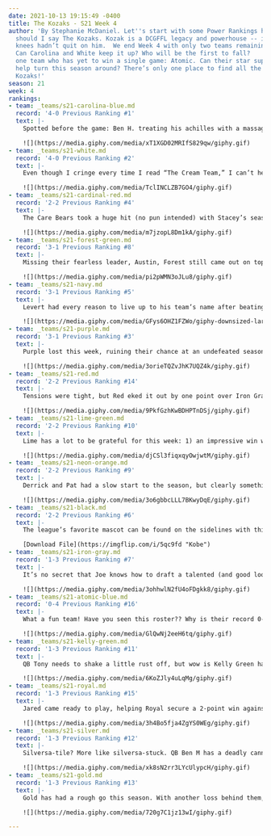 ```yaml
---
date: 2021-10-13 19:15:49 -0400
title: The Kozaks - S21 Week 4
author: 'By Stephanie McDaniel. Let''s start with some Power Rankings history, or
  should I say The Kozaks. Kozak is a DCGFFL legacy and powerhouse -- if only his
  knees hadn’t quit on him.  We end Week 4 with only two teams remaining undefeated.
  Can Carolina and White keep it up? Who will be the first to fall?    We also have
  one team who has yet to win a single game: Atomic. Can their star supplemental picks
  help turn this season around? There’s only one place to find all the answers: DCGFFL
  Kozaks!'
season: 21
week: 4
rankings:
- team: _teams/s21-carolina-blue.md
  record: '4-0 Previous Ranking #1'
  text: |-
    Spotted before the game: Ben H. treating his achilles with a massage gun. You wouldn’t even know this was a problem by watching him play. This guy knows how to roll out of the pocket and complete a beautiful downfield pass. It doesn’t hurt that all of his receivers are over 6’ 3.”

    ![](https://media.giphy.com/media/xT1XGD02MRIfS829qw/giphy.gif)
- team: _teams/s21-white.md
  record: '4-0 Previous Ranking #2'
  text: |-
    Even though I cringe every time I read “The Cream Team,” I can’t help but be impressed. They were already stacked BEFORE their supplemental addition of Daniel H, and he’s already earning a Game Ball after his first showing on the field in 2 years! Don’t forget MVP Jeff M - see live footage of Jeff tracking down Atomic Blue.

    ![](https://media.giphy.com/media/TclINCLZB7GO4/giphy.gif)
- team: _teams/s21-cardinal-red.md
  record: '2-2 Previous Ranking #4'
  text: |-
    The Care Bears took a huge hit (no pun intended) with Stacey’s season-ending injury. Other teammates couldn’t make the game for various reasons, but rest assured these caring, cuddly mates still have an AMAZING future! I mean, who doesn’t want to hop on this Care Bear train??

    ![](https://media.giphy.com/media/m7jzopL8Dm1kA/giphy.gif)
- team: _teams/s21-forest-green.md
  record: '3-1 Previous Ranking #8'
  text: |-
    Missing their fearless leader, Austin, Forest still came out on top with a tight win over Kelly Green. JC’s confidence at QB is growing as he gets more experience on the field. Jordan’s ego is taking root, too. He better watch out with all that trash talk after the game; he might earn the new nickname of _trash(ed) panda_. We love you, Jordan!

    ![](https://media.giphy.com/media/pi2pWMN3oJLu8/giphy.gif)
- team: _teams/s21-navy.md
  record: '3-1 Previous Ranking #5'
  text: |-
    Levert had every reason to live up to his team’s name after beating a previously undefeated team. He was so confident, he was already celebrating at Goose on Friday night!

    ![](https://media.giphy.com/media/GFys6OHZ1FZWo/giphy-downsized-large.gif)
- team: _teams/s21-purple.md
  record: '3-1 Previous Ranking #3'
  text: |-
    Purple lost this week, ruining their chance at an undefeated season. What a shame to lose by just one touchdown. I must confess, I still believe (still believe). When you’re 3 and 1, I lose my mind. Jam it in just One More Time!

    ![](https://media.giphy.com/media/3orieTQZvJhK7UQZ4k/giphy.gif)
- team: _teams/s21-red.md
  record: '2-2 Previous Ranking #14'
  text: |-
    Tensions were tight, but Red eked it out by one point over Iron Gray this week. Adding Ocho during supplemental really put some fire under their tuchuses!

    ![](https://media.giphy.com/media/9PkfGzhKwBDHPTnDSj/giphy.gif)
- team: _teams/s21-lime-green.md
  record: '2-2 Previous Ranking #10'
  text: |-
    Lime has a lot to be grateful for this week: 1) an impressive win with only 7 players, 2) a beast of a supplemental pick, Eric Green, and 3) DCGFFL’s fave power couple Tajwon continues to reduce their bickering! What more could they want, you may ask? How about some substitutes next game?!

    ![](https://media.giphy.com/media/djCSl3fiqxqyOwjwtM/giphy.gif)
- team: _teams/s21-neon-orange.md
  record: '2-2 Previous Ranking #9'
  text: |-
    Derrick and Pat had a slow start to the season, but clearly something has clicked with this team. Maybe it’s because Pat joined his team for the first time ever to have fun _after_ the game? I didn’t believe it either, but there is photo evidence!

    ![](https://media.giphy.com/media/3o6gbbcLLL7BKwyDqE/giphy.gif)
- team: _teams/s21-black.md
  record: '2-2 Previous Ranking #6'
  text: |-
    The league’s favorite mascot can be found on the sidelines with this team. His name is Kobe. Oh right...sorry, I got distracted by the cuteness. Black got their second L this week in a nail biter against Royal. Tough loss, hope you find comfort in Kobe.

    [Download File](https://imgflip.com/i/5qc9fd "Kobe")
- team: _teams/s21-iron-gray.md
  record: '1-3 Previous Ranking #7'
  text: |-
    It’s no secret that Joe knows how to draft a talented (and good looking) team. Andy P is spreading the ball and finding open looks. They just couldn’t quite pull off the win, losing by 1 point. Ouch, that hurts.

    ![](https://media.giphy.com/media/3ohhwlN2fU4oFDgkk8/giphy.gif)
- team: _teams/s21-atomic-blue.md
  record: '0-4 Previous Ranking #16'
  text: |-
    What a fun team! Have you seen this roster?? Why is their record 0-4? I’ll leave that up to your own imagination. I have a hunch this team will be getting their first win really soon. Let’s hope so anyway...or just bring on the mimosas!

    ![](https://media.giphy.com/media/GlQwNj2eeH6tq/giphy.gif)
- team: _teams/s21-kelly-green.md
  record: '1-3 Previous Ranking #11'
  text: |-
    QB Tony needs to shake a little rust off, but wow is Kelly Green happy to have a steady QB back in place. They lost a close game to Forest. Don’t be surprised if you see this team start making huge jumps in the rankings in the next few weeks. OG DCGFFLer, Tony, will be helping his team make steady gains.

    ![](https://media.giphy.com/media/6KoZJly4uLqMg/giphy.gif)
- team: _teams/s21-royal.md
  record: '1-3 Previous Ranking #15'
  text: |-
    Jared came ready to play, helping Royal secure a 2-point win against Black with some solid defensive plays. Can Royal keep climbing in the rankings? I don’t know, but this is at least a good start!

    ![](https://media.giphy.com/media/3h4Bo5fja4ZgYS0WEg/giphy.gif)
- team: _teams/s21-silver.md
  record: '1-3 Previous Ranking #12'
  text: |-
    Silversa-tile? More like silversa-stuck. QB Ben M has a deadly cannon; he just needs to figure out how to use his new superstar supplemental pick, Nikki. She’s the key to their offense, but that’s not enough to keep other teams from scoring. Silver may need to figure out a new, more creative defensive strategy…

    ![](https://media.giphy.com/media/xk8sN2rr3LYcUlypcH/giphy.gif)
- team: _teams/s21-gold.md
  record: '1-3 Previous Ranking #13'
  text: |-
    Gold has had a rough go this season. With another loss behind them, they’re hopeful things will turn around with Sean H as a back up in the pocket and new teammate Justin P coming in. In the words of Dumbledore, “Help will always be given at Hogwarts to those who ask for it.”

    ![](https://media.giphy.com/media/720g7C1jz13wI/giphy.gif)

---
```

